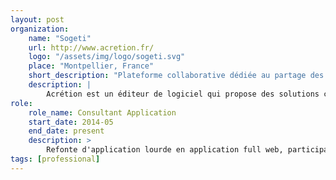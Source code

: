 ```yaml
---
layout: post
organization:
    name: "Sogeti"
    url: http://www.acretion.fr/
    logo: "/assets/img/logo/sogeti.svg"
    place: "Montpellier, France"
    short_description: "Plateforme collaborative dédiée au partage des valeurs pour améliorer la performance des entreprises."
    description: |
        Acrétion est un éditeur de logiciel qui propose des solutions collaboratives innovantes pour les entreprises et pour l’Enseignement Supérieur. Basée sur une technologie sociale issue de plusieurs années de recherche, la plateforme permet à ses utilisateurs de vivre et faire vivre leurs valeurs au quotidien.
role:
    role_name: Consultant Application
    start_date: 2014-05
    end_date: present
    description: >
        Refonte d'application lourde en application full web, participation aux développements & TU. Réalisation, qualification, documentation.
tags: [professional]
---
```


